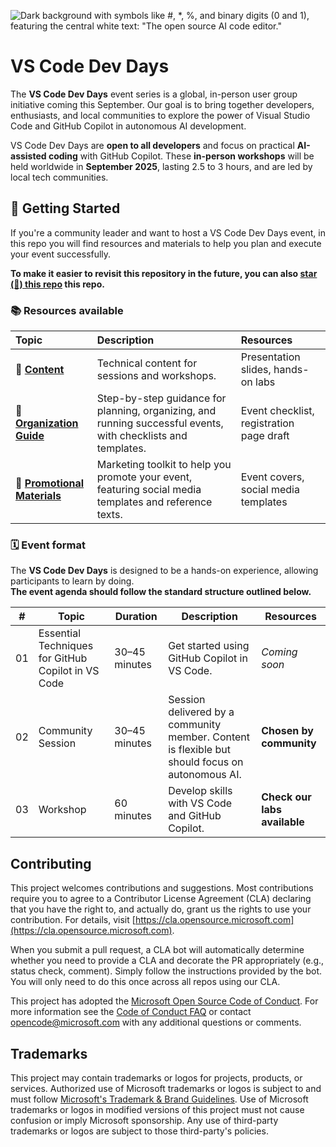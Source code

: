 ![Dark background with symbols like #, *, %, and binary digits (0 and 1), featuring the central white text: "The open source AI code editor."](assets/the-oss-ai-code-editor.jpg)

# VS Code Dev Days

The **VS Code Dev Days** event series is a global, in-person user group initiative coming this September. Our goal is to bring together developers, enthusiasts, and local communities to explore the power of Visual Studio Code and GitHub Copilot in autonomous AI development.

VS Code Dev Days are **open to all developers** and focus on practical **AI-assisted coding** with GitHub Copilot. These **in-person workshops** will be held worldwide in **September 2025**, lasting 2.5 to 3 hours, and are led by local tech communities.

## 🌱 Getting Started

If you're a community leader and want to host a VS Code Dev Days event, in this repo you will find resources and materials to help you plan and execute your event successfully.

**To make it easier to revisit this repository in the future, you can also [star (🌟) this repo](https://docs.github.com/en/get-started/exploring-projects-on-github/saving-repositories-with-stars) this repo.**

### 📚 Resources available

| Topic | Description | Resources |
| :--- | :--- | :--- |
| 📁 [**Content**](/content) | Technical content for sessions and workshops. | Presentation slides, hands-on labs |
| 📁 [**Organization Guide**](/organization) | Step-by-step guidance for planning, organizing, and running successful events, with checklists and templates. | Event checklist, registration page draft |
| 📁 [**Promotional Materials**](/marketing) | Marketing toolkit to help you promote your event, featuring social media templates and reference texts. | Event covers, social media templates |

### 🗓️ Event format

The **VS Code Dev Days** is designed to be a hands-on experience, allowing participants to learn by doing.  
**The event agenda should follow the standard structure outlined below.**

| #  | Topic                                              | Duration      | Description                                                                 | Resources                |
|----|----------------------------------------------------|--------------|-----------------------------------------------------------------------------|--------------------------|
| 01 | Essential Techniques for GitHub Copilot in VS Code | 30–45 minutes| Get started using GitHub Copilot in VS Code.                                | *Coming soon*            |
| 02 | Community Session                                 | 30–45 minutes| Session delivered by a community member. Content is flexible but should focus on autonomous AI. | **Chosen by community**  |
| 03 | Workshop                                          | 60 minutes   | Develop skills with VS Code and GitHub Copilot.                             | **Check our labs available** |

## Contributing

This project welcomes contributions and suggestions. Most contributions require you to agree to a
Contributor License Agreement (CLA) declaring that you have the right to, and actually do, grant us
the rights to use your contribution. For details, visit [https://cla.opensource.microsoft.com](https://cla.opensource.microsoft.com).

When you submit a pull request, a CLA bot will automatically determine whether you need to provide
a CLA and decorate the PR appropriately (e.g., status check, comment). Simply follow the instructions
provided by the bot. You will only need to do this once across all repos using our CLA.

This project has adopted the [Microsoft Open Source Code of Conduct](https://opensource.microsoft.com/codeofconduct/).
For more information see the [Code of Conduct FAQ](https://opensource.microsoft.com/codeofconduct/faq/) or
contact [opencode@microsoft.com](mailto:opencode@microsoft.com) with any additional questions or comments.

## Trademarks

This project may contain trademarks or logos for projects, products, or services. Authorized use of Microsoft
trademarks or logos is subject to and must follow
[Microsoft's Trademark & Brand Guidelines](https://www.microsoft.com/en-us/legal/intellectualproperty/trademarks/usage/general).
Use of Microsoft trademarks or logos in modified versions of this project must not cause confusion or imply Microsoft sponsorship.
Any use of third-party trademarks or logos are subject to those third-party's policies.

